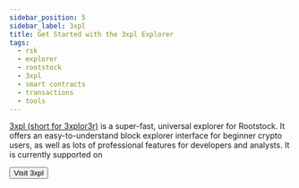 ```yaml
---
sidebar_position: 5
sidebar_label: 3xpl
title: Get Started with the 3xpl Explorer
tags:
  - rsk
  - explorer
  - rootstock
  - 3xpl
  - smart contracts
  - transactions
  - tools
---
```


[3xpl (short for 3xplor3r)](https://3xpl.com/rootstock) is a super-fast, universal explorer for Rootstock. It offers an easy-to-understand block explorer interface for beginner crypto users, as well as lots of professional features for developers and analysts. It is currently supported on <Shield title="mainnet" tooltip="Available on Mainnet" color="orange" />

<Button size="sm" href="https://3xpl.com/rootstock">Visit 3xpl</Button>